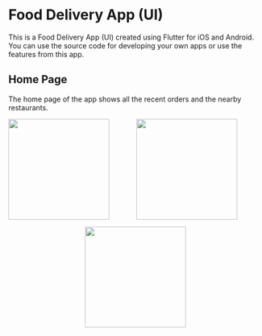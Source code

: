 # Food Delivery App (UI)

This is a Food Delivery App (UI) created using Flutter for iOS and Android. You can use the source code for developing your own apps or use the features from this app.

## Home Page

The home page of the app shows all the recent orders and the nearby restaurants.

<img align="left" src="https://github.com/navendu-pottekkat/food-delivery-app-ui/blob/master/assets/images/Screenshot_20200219-184138.png" width="200">

<p align="center">
<img src="https://github.com/navendu-pottekkat/food-delivery-app-ui/blob/master/assets/images/Screenshot_20200219-184147.png" width="200">
</p>
<p align="center">
<img src="https://github.com/navendu-pottekkat/food-delivery-app-ui/blob/master/assets/images/Screenshot_20200219-184202.png" width="200">
</p>
